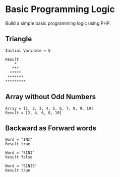 # Basic Programming Logic

Build a simple basic programming logic using PHP.

## Triangle

``` 
Initial Variable = 5

Result
    *
   ***
  *****
 *******
*********
``` 

## Array without Odd Numbers

``` 
Array = [1, 2, 3, 4, 5, 6, 7, 8, 9, 10]
Result = [2, 4, 6, 8, 10]
``` 

## Backward as Forward words

``` 
Word = "INI"
Result true

Word = "SINI"
Result false

Word = "SINIS"
Result true
``` 
